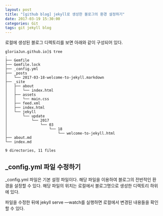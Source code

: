 ```yaml
---
layout: post
title: "[github blog] jekyll로 생성한 블로그의 환경 설정하기"
date: 2017-03-19 15:30:00
categories: Git
tags: git jekyll blog
---
```


로컬에 생성된 블로그 디렉토리를 보면 아래와 같이 구성되어 있다.
```shell
gloriaJun.github.io]$ tree
.
├── Gemfile
├── Gemfile.lock
├── _config.yml
├── _posts
│   └── 2017-03-18-welcome-to-jekyll.markdown
├── _site
│   ├── about
│   │   └── index.html
│   ├── assets
│   │   └── main.css
│   ├── feed.xml
│   ├── index.html
│   └── jekyll
│       └── update
│           └── 2017
│               └── 03
│                   └── 18
│                       └── welcome-to-jekyll.html
├── about.md
└── index.md

9 directories, 11 files
```


## \_config.yml 파일 수정하기
\_config.yml 파일은 기본 설정 파일이다.
해당 파일을 이용하여 블로그의 전반적인 환경을 설정할 수 있다.
해당 파일의 위치는 로컬에서 블로그명으로 생성한 디렉토리 하위에 있다.

파일을 수정한 뒤에 jekyll serve —watch를 실행하면 로컬에서 변경된 내용들을 확인할 수 있다.
